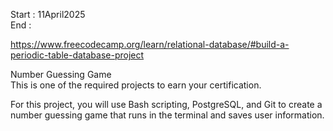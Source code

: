 Start : 11April2025 </br>
End : </br>

https://www.freecodecamp.org/learn/relational-database/#build-a-periodic-table-database-project

Number Guessing Game</br>
This is one of the required projects to earn your certification.

For this project, you will use Bash scripting, PostgreSQL, and Git to create a number guessing game that runs in the terminal and saves user information.
